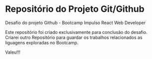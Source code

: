 # Repositório do Projeto Git/Github
Desafio do projeto Github - Bootcamp Impulso React Web Developer


Este repositório foi criado exclusivamente para conclusão do desafio. Criarei outro Repositório para guardar os trabalhos relacionados as liguagens exploradas no Bootcamp.

Valeu!!!
